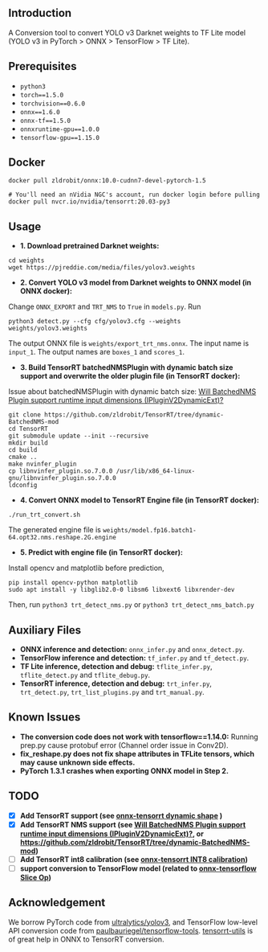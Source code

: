 ## Introduction
A Conversion tool to convert YOLO v3 Darknet weights to TF Lite model
(YOLO v3 in PyTorch > ONNX > TensorFlow > TF Lite).

## Prerequisites
- `python3`
- `torch==1.5.0`
- `torchvision==0.6.0`
- `onnx==1.6.0`
- `onnx-tf==1.5.0`
- `onnxruntime-gpu==1.0.0`
- `tensorflow-gpu==1.15.0`

## Docker
```
docker pull zldrobit/onnx:10.0-cudnn7-devel-pytorch-1.5

# You'll need an nVidia NGC's account, run docker login before pulling
docker pull nvcr.io/nvidia/tensorrt:20.03-py3
```

## Usage
- **1. Download pretrained Darknet weights:**
```
cd weights
wget https://pjreddie.com/media/files/yolov3.weights 
```

- **2. Convert YOLO v3 model from Darknet weights to ONNX model (in ONNX docker):** 

Change `ONNX_EXPORT` and `TRT_NMS` to `True` in `models.py`. Run 
```
python3 detect.py --cfg cfg/yolov3.cfg --weights weights/yolov3.weights
```
The output ONNX file is `weights/export_trt_nms.onnx`. The input name is `input_1`. The output names are `boxes_1` and `scores_1`.

- **3. Build TensorRT batchedNMSPlugin with dynamic batch size support and overwrite the older plugin file (in TensorRT docker):**

Issue about batchedNMSPlugin with dynamic batch size: 
[Will BatchedNMS Plugin support runtime input dimensions (IPluginV2DynamicExt)?](https://github.com/NVIDIA/TensorRT/issues/544)
```
git clone https://github.com/zldrobit/TensorRT/tree/dynamic-BatchedNMS-mod
cd TensorRT
git submodule update --init --recursive
mkdir build
cd build
cmake ..
make nvinfer_plugin
cp libnvinfer_plugin.so.7.0.0 /usr/lib/x86_64-linux-gnu/libnvinfer_plugin.so.7.0.0
ldconfig
```

- **4. Convert ONNX model to TensorRT Engine file (in TensorRT docker):**
```
./run_trt_convert.sh
```
The generated engine file is `weights/model.fp16.batch1-64.opt32.nms.reshape.2G.engine`

- **5. Predict with engine file (in TensorRT docker):**

Install opencv and matplotlib before prediction,
```
pip install opencv-python matplotlib
sudo apt install -y libglib2.0-0 libsm6 libxext6 libxrender-dev
```
Then, run
`python3 trt_detect_nms.py`
or
`python3 trt_detect_nms_batch.py`

## Auxiliary Files
- **ONNX inference and detection:** `onnx_infer.py` and `onnx_detect.py`.
- **TensorFlow inference and detection:** `tf_infer.py` and `tf_detect.py`.
- **TF Lite inference, detection and debug:** `tflite_infer.py`, `tflite_detect.py` 
and `tflite_debug.py`.
- **TensorRT inference, detection and debug:** `trt_infer.py`, `trt_detect.py`, `trt_list_plugins.py`
and `trt_manual.py`.

## Known Issues
- **The conversion code does not work with tensorflow==1.14.0:** Running prep.py cause protobuf error (Channel order issue in Conv2D).
- **fix_reshape.py does not fix shape attributes in TFLite tensors, which may cause unknown side effects.**
- **PyTorch 1.3.1 crashes when exporting ONNX model in Step 2.**

## TODO
- [x] **Add TensorRT support (see [onnx-tensorrt dynamic shape](https://github.com/onnx/onnx-tensorrt/issues/328) )**
- [x] **Add TensorRT NMS support (see [Will BatchedNMS Plugin support runtime input dimensions (IPluginV2DynamicExt)?](https://github.com/NVIDIA/TensorRT/issues/544), or https://github.com/zldrobit/TensorRT/tree/dynamic-BatchedNMS-mod)**
- [ ] **Add TensorRT int8 calibration (see [onnx-tensorrt INT8 calibration](https://github.com/NVIDIA/TensorRT/issues/289))**
- [ ] **support conversion to TensorFlow model (related to [onnx-tensorflow Slice Op](https://github.com/onnx/onnx-tensorflow/issues/464))**

## Acknowledgement
We borrow PyTorch code from [ultralytics/yolov3](https://github.com/ultralytics/yolov3), 
and TensorFlow low-level API conversion code from [paulbauriegel/tensorflow-tools](https://github.com/paulbauriegel/tensorflow-tools).
[tensorrt-utils](https://github.com/rmccorm4/tensorrt-utils) is of great help in ONNX to TensorRT conversion.
  
